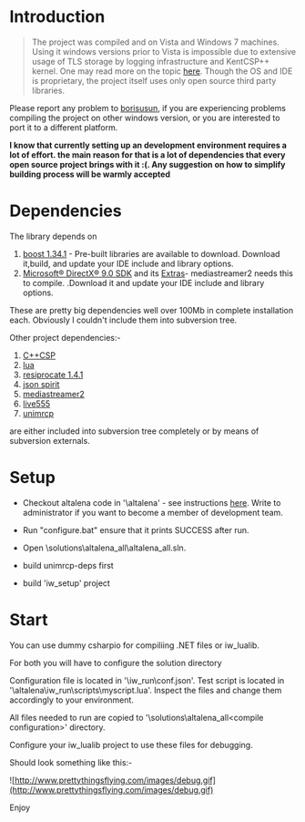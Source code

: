# Introduction #

> The project was compiled and on Vista and Windows 7 machines. Using it windows versions prior to Vista is impossible due to extensive usage of TLS storage by logging infrastructure and KentCSP++ kernel. One may read more on the topic [here](http://www.nynaeve.net/?p=187). Though the OS and IDE is proprietary, the project itself uses only open source third party libraries.

Please report any problem to [borisusun](mailto:borisusun@gmail.com), if you are experiencing problems compiling the project on other windows version, or you are interested to port it to a different platform.


**I know that currently setting up an development environment requires a lot of effort. the main reason for that is a lot of dependencies that every open source project brings with it :(. Any suggestion on how to simplify building process will be warmly accepted**

# Dependencies #

The library depends on

  1. [boost 1.34.1](http://www.boostpro.com/boost_1_34_1_setup.exe) - Pre-built libraries are available to download. Download it,build, and update your IDE include and library options.
  1. [Microsoft® DirectX® 9.0 SDK](http://www.microsoft.com/downloads/details.aspx?FamilyID=77960733-06e9-47ba-914a-844575031b81&displaylang=en&Hash=CcIBpQJsJa1DOXc2imj%2bmIpBqkTgxLUszkebWkoLZxD7K5rpGv%2brjs0G6OSqxRApDNx2XdMe43273oj%2fW2PtQw%3d%3d) and its  [Extras](http://www.microsoft.com/downloads/details.aspx?FamilyID=8af0afa9-1383-44b4-bc8b-7d6315212323&displaylang=en&Hash=p2iTo8GEjAa7FfiDPjtSprxBZdgjczobuXQ65S28bJfndIx0RvfEZ9WhLP7Lut7a36MERsdyq3P5r1gbr6VkXA%3d%3d)- mediastreamer2 needs this to compile. .Download it and update your IDE include and library options.

These are pretty big dependencies well over 100Mb in complete installation each. Obviously I couldn't include them into subversion tree.

Other project dependencies:-
  1. [C++CSP](http://www.cs.kent.ac.uk/projects/ofa/c++csp/doc/installation.html)
  1. [lua](http://www.lua.org)
  1. [resiprocate 1.4.1](http://www.resiprocate.org)
  1. [json spirit](http://www.codeproject.com/KB/recipes/JSON_Spirit.aspx)
  1. [mediastreamer2](http://www.linphone.org/index.php/eng/code_review/mediastreamer2)
  1. [live555](http://www.live555.com/)
  1. [unimrcp](http://www.unimrcp.org/)

are either included into subversion tree completely or by means of subversion externals.

# Setup #

  * Checkout altalena code in '<project root>\altalena' - see instructions [here](http://code.google.com/p/altalena/source/checkout). Write to administrator if you want to become a member of development team.

  * Run "configure.bat" ensure that it prints SUCCESS after run.

  * Open <root project>\solutions\altalena\_all\altalena\_all.sln.

  * build unimrcp-deps first

  * build 'iw\_setup' project

# Start #

You can use dummy csharpio for compiliing .NET files or iw\_lualib.

For both you will have to configure the solution directory

Configuration file is located in '<project root>\iw\_run\conf.json'. Test script is located in '<project root>\altalena\iw\_run\scripts\myscript.lua'. Inspect the files and change them accordingly to your environment.

All files needed to run are copied to '<project root>\solutions\altalena\_all\<compile configuration>' directory.


Configure your iw\_lualib project to use these files for debugging.

Should look something like this:-

![http://www.prettythingsflying.com/images/debug.gif](http://www.prettythingsflying.com/images/debug.gif)

Enjoy

